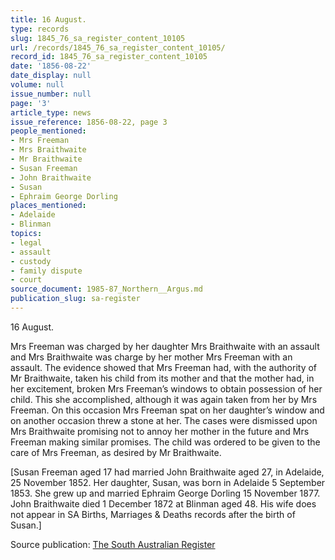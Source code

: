 ```yaml
---
title: 16 August.
type: records
slug: 1845_76_sa_register_content_10105
url: /records/1845_76_sa_register_content_10105/
record_id: 1845_76_sa_register_content_10105
date: '1856-08-22'
date_display: null
volume: null
issue_number: null
page: '3'
article_type: news
issue_reference: 1856-08-22, page 3
people_mentioned:
- Mrs Freeman
- Mrs Braithwaite
- Mr Braithwaite
- Susan Freeman
- John Braithwaite
- Susan
- Ephraim George Dorling
places_mentioned:
- Adelaide
- Blinman
topics:
- legal
- assault
- custody
- family dispute
- court
source_document: 1985-87_Northern__Argus.md
publication_slug: sa-register
---
```


16 August.

Mrs Freeman was charged by her daughter Mrs Braithwaite with an assault and Mrs Braithwaite was charge by her mother Mrs Freeman with an assault.  The evidence showed that Mrs Freeman had, with the authority of Mr Braithwaite, taken his child from its mother and that the mother had, in her excitement, broken Mrs Freeman’s windows to obtain possession of her child.  This she accomplished, although it was again taken from her by Mrs Freeman.  On this occasion Mrs Freeman spat on her daughter’s window and on another occasion threw a stone at her.  The cases were dismissed upon Mrs Braithwaite promising not to annoy her mother in the future and Mrs Freeman making similar promises.  The child was ordered to be given to the care of Mrs Freeman, as desired by Mr Braithwaite.

[Susan Freeman aged 17 had married John Braithwaite aged 27, in Adelaide, 25 November 1852.  Her daughter, Susan, was born in Adelaide 5 September 1853.  She grew up and married Ephraim George Dorling 15 November 1877.  John Braithwaite died 1 December 1872 at Blinman aged 48.  His wife does not appear in SA Births, Marriages & Deaths records after the birth of Susan.]

Source publication: [The South Australian Register](/publications/sa-register/)
